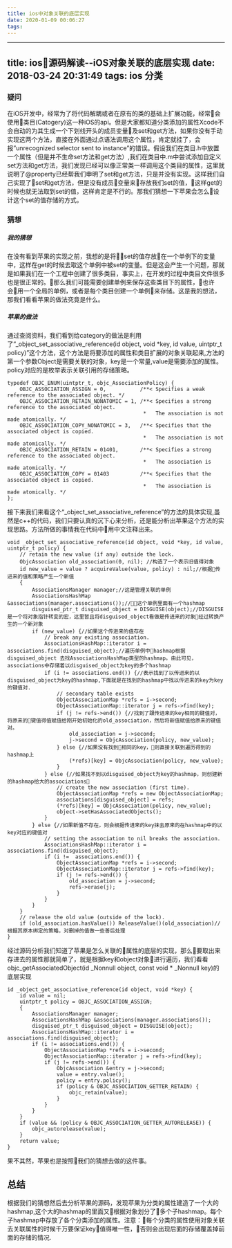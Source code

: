```yaml
---
title: ios中对象关联的底层实现
date: 2020-01-09 00:06:27
tags:
---
```

---
title: ios源码解读--iOS对象关联的底层实现
date: 2018-03-24 20:31:49
tags: ios 分类
---
### 疑问  
在iOS开发中，经常为了将代码解耦或者在原有的类的基础上扩展功能，经常会使用类目(Catogery)这一种iOS的api。但是大家都知道分类添加的属性Xcode不会自动的为其生成一个下划线开头的成员变量及set和get方法，如果你没有手动实现这两个方法，直接在外面通过点语法调用这个属性，肯定就挂了，会报”unrecognized selector sent to instance”的错误。假设我们在类目.h中放置一个属性（但是并不生命set方法和get方法）,我们在类目中.m中尝试添加自定义set方法和get方法，我们发现已经可以像正常类一样调用这个类目的属性，这里就说明了@property已经帮我们申明了set和get方法，只是并没有实现。这样我们自己实现了set和get方法，但是没有成员变量来存放我们set的值，这样get的时候也就无法取到set的值，这样肯定是不行的。那我们猜想一下苹果会怎么设计这个set的值存储的方式。

### 猜想
#####  我的猜想
在没有看到苹果的实现之前，我想的是将set的值存放在一个单例下的变量中，这样在get的时候去取这个单例中被set的变量。但是这会产生一个问题，那就是如果我们在一个工程中创建了很多类目，事实上，在开发的过程中类目文件很多也是很正常的。那么我们可能需要创建单例来保存这些类目下的属性，也许会用一个全局的单例，或者是每个类目创建一个单例来存储。这是我的想法，那我们看看苹果的做法究竟是什么。

##### 苹果的做法
通过查阅资料，我们看到给category的做法是利用了”_object_set_associative_reference(id object, void *key, id value, uintptr_t policy)”这个方法，这个方法是将要添加的属性和类目扩展的对象关联起来,方法的第一个参数Object是需要关联的对象，key是一个常量,value是需要添加的属性。  
policy对应的是枚举表示关联引用的存储策略。
```objc
typedef OBJC_ENUM(uintptr_t, objc_AssociationPolicy) {
    OBJC_ASSOCIATION_ASSIGN = 0,           /**< Specifies a weak reference to the associated object. */
    OBJC_ASSOCIATION_RETAIN_NONATOMIC = 1, /**< Specifies a strong reference to the associated object. 
                                            *   The association is not made atomically. */
    OBJC_ASSOCIATION_COPY_NONATOMIC = 3,   /**< Specifies that the associated object is copied. 
                                            *   The association is not made atomically. */
    OBJC_ASSOCIATION_RETAIN = 01401,       /**< Specifies a strong reference to the associated object.
                                            *   The association is made atomically. */
    OBJC_ASSOCIATION_COPY = 01403          /**< Specifies that the associated object is copied.
                                            *   The association is made atomically. */
};
```
接下来我们来看这个“_object_set_associative_reference”的方法的具体实现,虽然是c++的代码，我们只要认真的沉下心来分析，还是能分析出苹果这个方法的实现思路。方法所做的事情我在代码中用中文注释出来。

```objc
void _object_set_associative_reference(id object, void *key, id value, uintptr_t policy) {
    // retain the new value (if any) outside the lock.
    ObjcAssociation old_association(0, nil); //构造了一个表示旧值得对象
    id new_value = value ? acquireValue(value, policy) : nil;//根据传进来的值和策略产生一个新值
    {
        AssociationsManager manager;//这是管理关联的单例
        AssociationsHashMap &associations(manager.associations());//这个单例里面有一个hashmap
        disguised_ptr_t disguised_object = DISGUISE(object);//DISGUISE是一个将对象指针转变的宏，这里暂且将disguised_object看做是传进来的对象经过转换产生的一个新对象
        if (new_value) {//如果这个传进来的值存在
            // break any existing association.
            AssociationsHashMap::iterator i = associations.find(disguised_object);//遍历单例中hashmap根据disguised_object 去找AssociationsHashMap类型的hashmap。由此可见，associations中存储着以disguised_object为key的多个hashmap
            if (i != associations.end()) {//表示找到了以传进来的以disguised_object为key的hashmap,下面就是在找到的hashmap中找以传进来的key为key的键值对.
                // secondary table exists
                ObjectAssociationMap *refs = i->second;
                ObjectAssociationMap::iterator j = refs->find(key);
                if (j != refs->end()) {//找到了跟传进来的key相同的键值对，将原来的键值得值赋值给刚开始初始化的old_association，然后将新值赋值给原来的键值对。
                    old_association = j->second;
                    j->second = ObjcAssociation(policy, new_value);
                } else {//如果没有找到相同的key，则直接关联到遍历得到的hashmap上
                    (*refs)[key] = ObjcAssociation(policy, new_value);
                }
            } else {//如果找不到以disguised_object为key的hashmap，则创建新的hashmap给大的associations
                // create the new association (first time).
                ObjectAssociationMap *refs = new ObjectAssociationMap;
                associations[disguised_object] = refs;
                (*refs)[key] = ObjcAssociation(policy, new_value);
                object->setHasAssociatedObjects();
            }
        } else {//如果新值不存在，则会根据传进来的key抹去原来的在hashmap中的以key对应的键值对
            // setting the association to nil breaks the association.
            AssociationsHashMap::iterator i = associations.find(disguised_object);
            if (i !=  associations.end()) {
                ObjectAssociationMap *refs = i->second;
                ObjectAssociationMap::iterator j = refs->find(key);
                if (j != refs->end()) {
                    old_association = j->second;
                    refs->erase(j);
                }
            }
        }
    }
    // release the old value (outside of the lock).
    if (old_association.hasValue()) ReleaseValue()(old_association)//根据其原本绑定的策略，对删掉的值做一些善后处理
}

```
经过源码分析我们知道了苹果是怎么关联的属性的底层的实现，那么要取出来存进去的属性那就简单了，就是根据key和object对象进行遍历，我们看看objc_getAssociatedObject(id _Nonnull object, const void * _Nonnull key)的底层实现  
```objc
id _object_get_associative_reference(id object, void *key) {
    id value = nil;
    uintptr_t policy = OBJC_ASSOCIATION_ASSIGN;
    {
        AssociationsManager manager;
        AssociationsHashMap &associations(manager.associations());
        disguised_ptr_t disguised_object = DISGUISE(object);
        AssociationsHashMap::iterator i = associations.find(disguised_object);
        if (i != associations.end()) {
            ObjectAssociationMap *refs = i->second;
            ObjectAssociationMap::iterator j = refs->find(key);
            if (j != refs->end()) {
                ObjcAssociation &entry = j->second;
                value = entry.value();
                policy = entry.policy();
                if (policy & OBJC_ASSOCIATION_GETTER_RETAIN) {
                    objc_retain(value);
                }
            }
        }
    }
    if (value && (policy & OBJC_ASSOCIATION_GETTER_AUTORELEASE)) {
        objc_autorelease(value);
    }
    return value;
}

```  
果不其然，苹果也是按照我们的猜想去做的这件事。  

## 总结

根据我们的猜想然后去分析苹果的源码，发现苹果为分类的属性建造了一个大的hashmap,这个大的hashmap的里面又根据对象划分了多个子hashmap。每个子hashmap中存放了各个分类添加的属性。注意：每个分类的属性使用对象关联去关联属性的时候千万要保证key值得唯一性，否则会出现后面的存储覆盖掉前面的存储的情况.